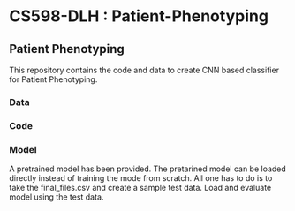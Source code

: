 # CS598-DLH : Patient-Phenotyping
## Patient Phenotyping
This repository contains the code and data to create CNN based classifier for Patient Phenotyping.
### Data
### Code
### Model
A pretrained model has been provided. The pretarined model can be loaded directly instead of training the mode from scratch. All one has to do is to take the final_files.csv and create a sample test data. Load and evaluate model using the test data.

